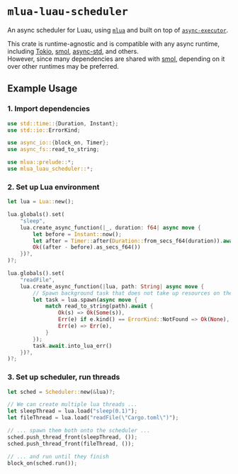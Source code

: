<!-- markdownlint-disable MD033 -->
<!-- markdownlint-disable MD041 -->

# `mlua-luau-scheduler`

An async scheduler for Luau, using [`mlua`][mlua] and built on top of [`async-executor`][async-executor].

This crate is runtime-agnostic and is compatible with any async runtime, including [Tokio][tokio], [smol][smol], [async-std][async-std], and others. </br>
However, since many dependencies are shared with [smol][smol], depending on it over other runtimes may be preferred.

[async-executor]: https://crates.io/crates/async-executor
[async-std]: https://async.rs
[mlua]: https://crates.io/crates/mlua
[smol]: https://github.com/smol-rs/smol
[tokio]: https://tokio.rs

## Example Usage

### 1. Import dependencies

```rs
use std::time::{Duration, Instant};
use std::io::ErrorKind;

use async_io::{block_on, Timer};
use async_fs::read_to_string;

use mlua::prelude::*;
use mlua_luau_scheduler::*;
```

### 2. Set up Lua environment

```rs
let lua = Lua::new();

lua.globals().set(
    "sleep",
    lua.create_async_function(|_, duration: f64| async move {
        let before = Instant::now();
        let after = Timer::after(Duration::from_secs_f64(duration)).await;
        Ok((after - before).as_secs_f64())
    })?,
)?;

lua.globals().set(
    "readFile",
    lua.create_async_function(|lua, path: String| async move {
        // Spawn background task that does not take up resources on the lua thread
        let task = lua.spawn(async move {
            match read_to_string(path).await {
                Ok(s) => Ok(Some(s)),
                Err(e) if e.kind() == ErrorKind::NotFound => Ok(None),
                Err(e) => Err(e),
            }
        });
        task.await.into_lua_err()
    })?,
)?;
```

### 3. Set up scheduler, run threads

```rs
let sched = Scheduler::new(&lua)?;

// We can create multiple lua threads ...
let sleepThread = lua.load("sleep(0.1)");
let fileThread = lua.load("readFile(\"Cargo.toml\")");

// ... spawn them both onto the scheduler ...
sched.push_thread_front(sleepThread, ());
sched.push_thread_front(fileThread, ());

// ... and run until they finish
block_on(sched.run());
```
